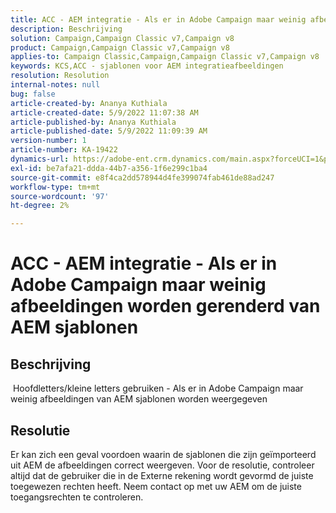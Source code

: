 ```yaml
---
title: ACC - AEM integratie - Als er in Adobe Campaign maar weinig afbeeldingen worden gerenderd van AEM sjablonen
description: Beschrijving
solution: Campaign,Campaign Classic v7,Campaign v8
product: Campaign,Campaign Classic v7,Campaign v8
applies-to: Campaign Classic,Campaign,Campaign Classic v7,Campaign v8
keywords: KCS,ACC - sjablonen voor AEM integratieafbeeldingen
resolution: Resolution
internal-notes: null
bug: false
article-created-by: Ananya Kuthiala
article-created-date: 5/9/2022 11:07:38 AM
article-published-by: Ananya Kuthiala
article-published-date: 5/9/2022 11:09:39 AM
version-number: 1
article-number: KA-19422
dynamics-url: https://adobe-ent.crm.dynamics.com/main.aspx?forceUCI=1&pagetype=entityrecord&etn=knowledgearticle&id=bbfc073a-88cf-ec11-a7b5-0022480a8e40
exl-id: be7afa21-ddda-44b7-a356-1f6e299c1ba4
source-git-commit: e8f4ca2dd578944d4fe399074fab461de88ad247
workflow-type: tm+mt
source-wordcount: '97'
ht-degree: 2%

---
```


# ACC - AEM integratie - Als er in Adobe Campaign maar weinig afbeeldingen worden gerenderd van AEM sjablonen

## Beschrijving

 Hoofdletters/kleine letters gebruiken - Als er in Adobe Campaign maar weinig afbeeldingen van AEM sjablonen worden weergegeven

## Resolutie


Er kan zich een geval voordoen waarin de sjablonen die zijn geïmporteerd uit AEM de afbeeldingen correct weergeven. Voor de resolutie, controleer altijd dat de gebruiker die in de Externe rekening wordt gevormd de juiste toegewezen rechten heeft. Neem contact op met uw AEM om de juiste toegangsrechten te controleren.
